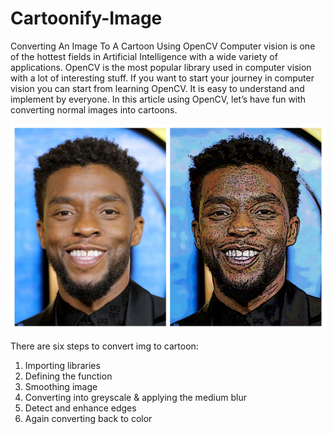# Cartoonify-Image

Converting An Image To A Cartoon Using OpenCV
Computer vision is one of the hottest fields in Artificial Intelligence with a wide variety of applications. OpenCV is the most popular library used in computer vision with a lot of interesting stuff. If you want to start your journey in computer vision you can start from learning OpenCV. It is easy to understand and implement by everyone. In this article using OpenCV, let’s have fun with converting normal images into cartoons.

![](Cartoon%20Img%20Python%20(3).jpg)

There are six steps to convert img to cartoon:
1) Importing libraries
2) Defining the function
3) Smoothing image
4) Converting into greyscale & applying the medium blur
5) Detect and enhance edges
6) Again converting back to color

